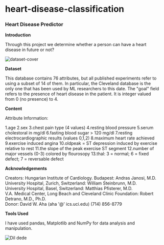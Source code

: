 # heart-disease-classification

### Heart Disease Predictor

**Introduction**

Through this project we determine whether a person can have a heart disease in future or not?

![dataset-cover](https://user-images.githubusercontent.com/100320688/188896653-01dc6095-f584-412b-9009-cf3a81ce67ab.jpg)

**Dataset**

This database contains 76 attributes, but all published experiments refer to using a subset of 14 of them. In particular, the Cleveland database is the only one that has been used by ML researchers to
this date. The "goal" field refers to the presence of heart disease in the patient. It is integer valued from 0 (no presence) to 4.

**Content**

Attribute Information:

1.age
2.sex
3.chest pain type (4 values)
4.resting blood pressure
5.serum cholestoral in mg/dl
6.fasting blood sugar > 120 mg/dl
7.resting electrocardiographic results (values 0,1,2)
8.maximum heart rate achieved
9.exercise induced angina
10.oldpeak = ST depression induced by exercise relative to rest
11.the slope of the peak exercise ST segment
12.number of major vessels (0-3) colored by flourosopy
13.thal: 3 = normal; 6 = fixed defect; 7 = reversable defect


**Acknowledgements**

Creators:
Hungarian Institute of Cardiology. Budapest: Andras Janosi, M.D.\
University Hospital, Zurich, Switzerland: William Steinbrunn, M.D.\
University Hospital, Basel, Switzerland: Matthias Pfisterer, M.D.\
V.A. Medical Center, Long Beach and Cleveland Clinic Foundation: Robert Detrano, M.D., Ph.D.\
Donor: David W. Aha (aha '@' ics.uci.edu) (714) 856-8779


**Tools Used**

I have used pandas, Matplotlib and NumPy for data analysis and manipulation.

![Dil dede](https://user-images.githubusercontent.com/100320688/188895980-dadb9c04-0a04-4f05-99e2-ad4f5be32ccf.png)
